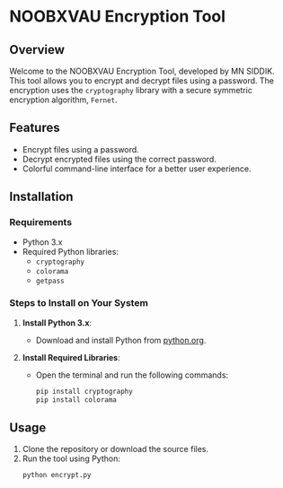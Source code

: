 # NOOBXVAU Encryption Tool

## Overview
Welcome to the NOOBXVAU Encryption Tool, developed by MN SIDDIK. This tool allows you to encrypt and decrypt files using a password. The encryption uses the `cryptography` library with a secure symmetric encryption algorithm, `Fernet`.

## Features
- Encrypt files using a password.
- Decrypt encrypted files using the correct password.
- Colorful command-line interface for a better user experience.

## Installation

### Requirements
- Python 3.x
- Required Python libraries:
  - `cryptography`
  - `colorama`
  - `getpass`

### Steps to Install on Your System

1. **Install Python 3.x**:
   - Download and install Python from [python.org](https://www.python.org/downloads/).

2. **Install Required Libraries**:
   - Open the terminal and run the following commands:
     ```bash
     pip install cryptography
     pip install colorama
     ```

## Usage

1. Clone the repository or download the source files.
2. Run the tool using Python:
   ```bash
   python encrypt.py
